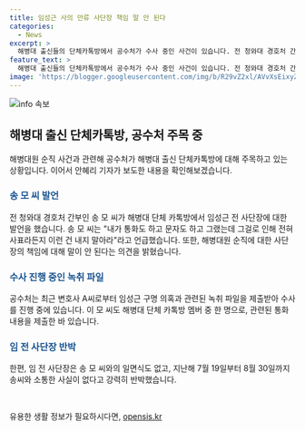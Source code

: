 ```yaml
---
title: 임성근 사의 만류 사단장 책임 말 안 된다
categories:
  - News
excerpt: >
  해병대 출신들의 단체카톡방에서 공수처가 수사 중인 사건이 있습니다. 전 청와대 경호처 간부가 임 전 사단장의 사퇴를 만류하는 내용의 통화 녹취가 공수처에 제출됐으며, 변호사 A씨도 녹취 파일을 제출했습니다. 녹취 내용에는 임 전 사단장의 구명 의혹이 담겨 있습니다. 임 전 사단장은 이에 대해 일면식도 없고 소통한 사실이 없다고 주장하고 있습니다.
feature_text: >
  해병대 출신들의 단체카톡방에서 공수처가 수사 중인 사건이 있습니다. 전 청와대 경호처 간부가 임 전 사단장의 사퇴를 만류하는 내용의 통화 녹취가 공수처에 제출됐으며, 변호사 A씨도 녹취 파일을 제출했습니다. 녹취 내용에는 임 전 사단장의 구명 의혹이 담겨 있습니다. 임 전 사단장은 이에 대해 일면식도 없고 소통한 사실이 없다고 주장하고 있습니다.
image: 'https://blogger.googleusercontent.com/img/b/R29vZ2xl/AVvXsEixyZcFfHzMRdzZMjFBmAUKJYCLCGyLL1o632UiGVXcaFdKo_bkvkuCioo0uUKlGfBVcT3P84aROyZIXSBEx3Aw5nCQ3pTgDom1WDC4m8eifvWiAmWEEVb4x6G_l8C0QH225ldMjyaFvpxGEBGNO37VmDTDMHGhJPq73UglMfDca1-0aw/s1600/blogspot.png'
---
```


<p><img src="https://blogger.googleusercontent.com/img/b/R29vZ2xl/AVvXsEixyZcFfHzMRdzZMjFBmAUKJYCLCGyLL1o632UiGVXcaFdKo_bkvkuCioo0uUKlGfBVcT3P84aROyZIXSBEx3Aw5nCQ3pTgDom1WDC4m8eifvWiAmWEEVb4x6G_l8C0QH225ldMjyaFvpxGEBGNO37VmDTDMHGhJPq73UglMfDca1-0aw/s1600/blogspot.png" alt="info 속보" /></p>

<h2 data-ke-size="size26">해병대 출신 단체카톡방, 공수처 주목 중</h2>

<p data-ke-size="size16">해병대원 순직 사건과 관련해 공수처가 해병대 출신 단체카톡방에 대해 주목하고 있는 상황입니다. 이어서 안혜리 기자가 보도한 내용을 확인해보겠습니다.</p>

<h3><b><span style="color: #1a5490;">송 모 씨 발언</span></b></h3>

<p data-ke-size="size16">전 청와대 경호처 간부인 송 모 씨가 해병대 단체 카톡방에서 임성근 전 사단장에 대한 발언을 했습니다. 송 모 씨는 "내가 통화도 하고 문자도 하고 그랬는데 그걸로 인해 전혀 사표라든지 이런 건 내지 말아라"라고 언급했습니다. 또한, 해병대원 순직에 대한 사단장의 책임에 대해 말이 안 된다는 의견을 밝혔습니다.</p>

<h3><b><span style="color: #1a5490;">수사 진행 중인 녹취 파일</span></b></h3>

<p data-ke-size="size16">공수처는 최근 변호사 A씨로부터 임성근 구명 의혹과 관련된 녹취 파일을 제출받아 수사를 진행 중에 있습니다. 이 모 씨도 해병대 단체 카톡방 멤버 중 한 명으로, 관련된 통화 내용을 제출한 바 있습니다.</p>

<h3><b><span style="color: #1a5490;">임 전 사단장 반박</span></b></h3>

<p data-ke-size="size16">한편, 임 전 사단장은 송 모 씨와의 일면식도 없고, 지난해 7월 19일부터 8월 30일까지 송씨와 소통한 사실이 없다고 강력히 반박했습니다.</p>

<p data-ke-size="size16">&nbsp;</p>
유용한 생활 정보가 필요하시다면, <a href="https://opensis.kr" rel="dofollow">opensis.kr</a>


